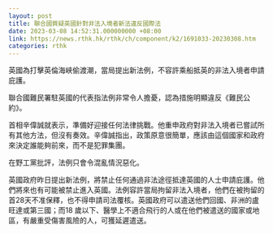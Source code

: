 ```yaml
---
layout: post
title: 聯合國質疑英國針對非法入境者新法違反國際法
date: 2023-03-08 14:52:31.000000000 +08:00
link: https://news.rthk.hk/rthk/ch/component/k2/1691033-20230308.htm
categories: rthk
---
```


英國為打擊英倫海峽偷渡潮，當局提出新法例，不容許乘船抵英的非法入境者申請庇護。

聯合國難民署駐英國的代表指法例非常令人擔憂，認為措施明顯違反《難民公約》。

首相辛偉誠就表示，準備好迎接任何法律挑戰。他重申政府對非法入境者已嘗試所有其他方法，但沒有奏效。辛偉誠指出，政策原意很簡單，應該由這個國家和政府來決定誰能夠前來，而不是犯罪集團。

在野工黨批評，法例只會令混亂情況惡化。

英國政府昨日提出新法例，將禁止任何通過非法途徑抵達英國的人士申請庇護。他們將來也有可能被禁止進入英國。法例容許當局拘留非法入境者，他們在被拘留的首28天不准保釋，也不得申請司法覆核。英國政府可以遣送他們回國、非洲的盧旺達或第三國；而18 歲以下、醫學上不適合飛行的人或在他們被遣送的國家或地區，有嚴重受傷害風險的人，可獲延遲遣送。
